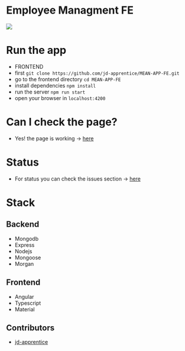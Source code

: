 # Employee Managment FE

<img src="https://eezee.sg/blog/wp-content/uploads/2018/06/Artboard-3@3x-1200x675.png">

# Run the app

- FRONTEND
- first ```git clone https://github.com/jd-apprentice/MEAN-APP-FE.git```
- go to the frontend directory ```cd MEAN-APP-FE```
- install dependencies ```npm install```
- run the server ```npm run start```
- open your browser in ```localhost:4200```

# Can I check the page?

- Yes! the page is working -> [here](https://mean-app-fe.vercel.app/)

# Status

- For status you can check the issues section -> [here](https://github.com/jd-apprentice/MEAN-APP/issues/5)

# Stack

## Backend

- Mongodb
- Express
- Nodejs
- Mongoose
- Morgan

## Frontend

- Angular
- Typescript
- Material

## Contributors

- [jd-apprentice](https://github.com/jd-apprentice)
